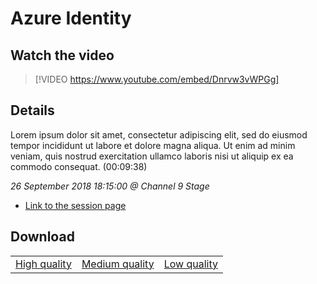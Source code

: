 # Azure Identity

## Watch the video
> [!VIDEO https://www.youtube.com/embed/Dnrvw3vWPGg]

## Details

Lorem ipsum dolor sit amet, consectetur adipiscing elit, sed do eiusmod tempor incididunt ut labore et dolore magna aliqua. Ut enim ad minim veniam, quis nostrud exercitation ullamco laboris nisi ut aliquip ex ea commodo consequat. (00:09:38)

*26 September 2018 18:15:00 @ Channel 9 Stage*

- [Link to the session page](https://channel9.msdn.com/Events/Ignite/2018/Azure-Idenity)

## Download

||||
|:--:|:----:|:-:|
|[High quality](https://sec.ch9.ms/ch9/46d8/b750181d-dc76-45fd-a36e-84ec91bf46d8/ch9d3s04_high.mp4)|[Medium quality](https://sec.ch9.ms/ch9/46d8/b750181d-dc76-45fd-a36e-84ec91bf46d8/ch9d3s04_mid.mp4)|[Low quality](https://sec.ch9.ms/ch9/46d8/b750181d-dc76-45fd-a36e-84ec91bf46d8/ch9d3s04.mp4)